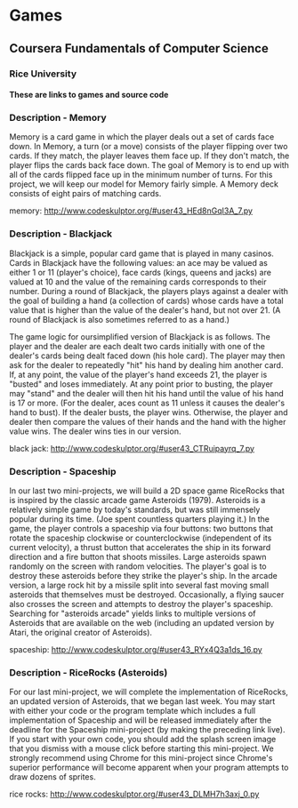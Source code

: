 # Games
## Coursera Fundamentals of Computer Science
### Rice University
#### These are links to games and source code

### Description - Memory
Memory is a card game in which the player deals out a set of cards face down. In Memory, a turn (or a move) consists of the player flipping over two cards. If they match, the player leaves them face up. If they don't match, the player flips the cards back face down. The goal of Memory is to end up with all of the cards flipped face up in the minimum number of turns. For this project, we will keep our model for Memory fairly simple. A Memory deck consists of eight pairs of matching cards.

memory: http://www.codeskulptor.org/#user43_HEd8nGqI3A_7.py

### Description - Blackjack
Blackjack is a simple, popular card game that is played in many casinos. Cards in Blackjack have the following values: an ace may be valued as either 1 or 11 (player's choice), face cards (kings, queens and jacks) are valued at 10 and the value of the remaining cards corresponds to their number. During a round of Blackjack, the players plays against a dealer with the goal of building a hand (a collection of cards) whose cards have a total value that is higher than the value of the dealer's hand, but not over 21. (A round of Blackjack is also sometimes referred to as a hand.)

The game logic for oursimplified version of Blackjack is as follows. The player and the dealer are each dealt two cards initially with one of the dealer's cards being dealt faced down (his hole card). The player may then ask for the dealer to repeatedly "hit" his hand by dealing him another card. If, at any point, the value of the player's hand exceeds 21, the player is "busted" and loses immediately. At any point prior to busting, the player may "stand" and the dealer will then hit his hand until the value of his hand is 17 or more. (For the dealer, aces count as 11 unless it causes the dealer's hand to bust). If the dealer busts, the player wins. Otherwise, the player and dealer then compare the values of their hands and the hand with the higher value wins. The dealer wins ties in our version.

black jack:  http://www.codeskulptor.org/#user43_CTRuipayrq_7.py

### Description - Spaceship

In our last two mini-projects, we will build a 2D space game RiceRocks that is inspired by the classic arcade game Asteroids (1979). Asteroids is a relatively simple game by today's standards, but was still immensely popular during its time. (Joe spent countless quarters playing it.) In the game, the player controls a spaceship via four buttons: two buttons that rotate the spaceship clockwise or counterclockwise (independent of its current velocity), a thrust button that accelerates the ship in its forward direction and a fire button that shoots missiles. Large asteroids spawn randomly on the screen with random velocities. The player's goal is to destroy these asteroids before they strike the player's ship. In the arcade version, a large rock hit by a missile split into several fast moving small asteroids that themselves must be destroyed. Occasionally, a flying saucer also crosses the screen and attempts to destroy the player's spaceship. Searching for "asteroids arcade" yields links to multiple versions of Asteroids that are available on the web (including an updated version by Atari, the original creator of Asteroids).

spaceship:   http://www.codeskulptor.org/#user43_RYx4Q3a1ds_16.py

### Description - RiceRocks (Asteroids)

For our last mini-project, we will complete the implementation of RiceRocks, an updated version of Asteroids, that we began last week. You may start with either your code or the program template which includes a full implementation of Spaceship and will be released immediately after the deadline for the Spaceship mini-project (by making the preceding link live). If you start with your own code, you should add the splash screen image that you dismiss with a mouse click before starting this mini-project. We strongly recommend using Chrome for this mini-project since Chrome's superior performance will become apparent when your program attempts to draw dozens of sprites.

rice rocks:  http://www.codeskulptor.org/#user43_DLMH7h3axj_0.py
